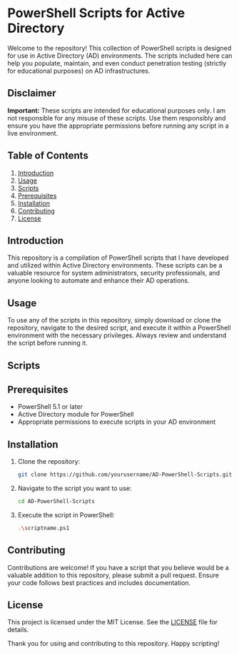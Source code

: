 # PowerShell Scripts for Active Directory

Welcome to the repository! This collection of PowerShell scripts is designed for use in Active Directory (AD) environments. The scripts included here can help you populate, maintain, and even conduct penetration testing (strictly for educational purposes) on AD infrastructures.

## Disclaimer
**Important:** These scripts are intended for educational purposes only. I am not responsible for any misuse of these scripts. Use them responsibly and ensure you have the appropriate permissions before running any script in a live environment.

## Table of Contents
1. [Introduction](#introduction)
2. [Usage](#usage)
3. [Scripts](#scripts)
4. [Prerequisites](#prerequisites)
5. [Installation](#installation)
6. [Contributing](#contributing)
7. [License](#license)


## Introduction
This repository is a compilation of PowerShell scripts that I have developed and utilized within Active Directory environments. These scripts can be a valuable resource for system administrators, security professionals, and anyone looking to automate and enhance their AD operations.

## Usage
To use any of the scripts in this repository, simply download or clone the repository, navigate to the desired script, and execute it within a PowerShell environment with the necessary privileges. Always review and understand the script before running it.

## Scripts



## Prerequisites
- PowerShell 5.1 or later
- Active Directory module for PowerShell
- Appropriate permissions to execute scripts in your AD environment

## Installation
1. Clone the repository:
    ```sh
    git clone https://github.com/yourusername/AD-PowerShell-Scripts.git
    ```
2. Navigate to the script you want to use:
    ```sh
    cd AD-PowerShell-Scripts
    ```
3. Execute the script in PowerShell:
    ```sh
    .\scriptname.ps1
    ```

## Contributing
Contributions are welcome! If you have a script that you believe would be a valuable addition to this repository, please submit a pull request. Ensure your code follows best practices and includes documentation.

## License
This project is licensed under the MIT License. See the [LICENSE](LICENSE) file for details.

Thank you for using and contributing to this repository. Happy scripting!
